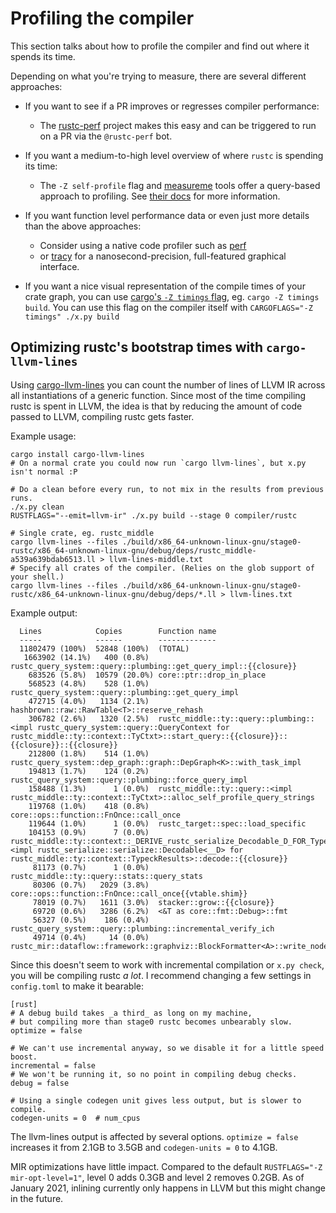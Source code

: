 # Profiling the compiler

This section talks about how to profile the compiler and find out where it spends its time.

Depending on what you're trying to measure, there are several different approaches:

- If you want to see if a PR improves or regresses compiler performance:
  - The [rustc-perf](https://github.com/rust-lang/rustc-perf) project makes this easy and can be triggered to run on a PR via the `@rustc-perf` bot.

- If you want a medium-to-high level overview of where `rustc` is spending its time:
  - The `-Z self-profile` flag and [measureme](https://github.com/rust-lang/measureme) tools offer a query-based approach to profiling.
    See [their docs](https://github.com/rust-lang/measureme/blob/master/summarize/Readme.md) for more information.

- If you want function level performance data or even just more details than the above approaches:
  - Consider using a native code profiler such as [perf](profiling/with_perf.html)
  - or [tracy](https://github.com/nagisa/rust_tracy_client) for a nanosecond-precision,
    full-featured graphical interface.

- If you want a nice visual representation of the compile times of your crate graph,
  you can use [cargo's `-Z timings` flag](https://doc.rust-lang.org/cargo/reference/unstable.html#timings),
  eg. `cargo -Z timings build`.
  You can use this flag on the compiler itself with `CARGOFLAGS="-Z timings" ./x.py build`

## Optimizing rustc's bootstrap times with `cargo-llvm-lines`

Using [cargo-llvm-lines](https://github.com/dtolnay/cargo-llvm-lines) you can count the
number of lines of LLVM IR across all instantiations of a generic function.
Since most of the time compiling rustc is spent in LLVM, the idea is that by
reducing the amount of code passed to LLVM, compiling rustc gets faster.

Example usage:
```
cargo install cargo-llvm-lines
# On a normal crate you could now run `cargo llvm-lines`, but x.py isn't normal :P

# Do a clean before every run, to not mix in the results from previous runs.
./x.py clean
RUSTFLAGS="--emit=llvm-ir" ./x.py build --stage 0 compiler/rustc

# Single crate, eg. rustc_middle
cargo llvm-lines --files ./build/x86_64-unknown-linux-gnu/stage0-rustc/x86_64-unknown-linux-gnu/debug/deps/rustc_middle-a539a639bdab6513.ll > llvm-lines-middle.txt
# Specify all crates of the compiler. (Relies on the glob support of your shell.)
cargo llvm-lines --files ./build/x86_64-unknown-linux-gnu/stage0-rustc/x86_64-unknown-linux-gnu/debug/deps/*.ll > llvm-lines.txt
```

Example output:
```
  Lines            Copies        Function name
  -----            ------        -------------
  11802479 (100%)  52848 (100%)  (TOTAL)
   1663902 (14.1%)   400 (0.8%)  rustc_query_system::query::plumbing::get_query_impl::{{closure}}
    683526 (5.8%)  10579 (20.0%) core::ptr::drop_in_place
    568523 (4.8%)    528 (1.0%)  rustc_query_system::query::plumbing::get_query_impl
    472715 (4.0%)   1134 (2.1%)  hashbrown::raw::RawTable<T>::reserve_rehash
    306782 (2.6%)   1320 (2.5%)  rustc_middle::ty::query::plumbing::<impl rustc_query_system::query::QueryContext for rustc_middle::ty::context::TyCtxt>::start_query::{{closure}}::{{closure}}::{{closure}}
    212800 (1.8%)    514 (1.0%)  rustc_query_system::dep_graph::graph::DepGraph<K>::with_task_impl
    194813 (1.7%)    124 (0.2%)  rustc_query_system::query::plumbing::force_query_impl
    158488 (1.3%)      1 (0.0%)  rustc_middle::ty::query::<impl rustc_middle::ty::context::TyCtxt>::alloc_self_profile_query_strings
    119768 (1.0%)    418 (0.8%)  core::ops::function::FnOnce::call_once
    119644 (1.0%)      1 (0.0%)  rustc_target::spec::load_specific
    104153 (0.9%)      7 (0.0%)  rustc_middle::ty::context::_DERIVE_rustc_serialize_Decodable_D_FOR_TypeckResults::<impl rustc_serialize::serialize::Decodable<__D> for rustc_middle::ty::context::TypeckResults>::decode::{{closure}}
     81173 (0.7%)      1 (0.0%)  rustc_middle::ty::query::stats::query_stats
     80306 (0.7%)   2029 (3.8%)  core::ops::function::FnOnce::call_once{{vtable.shim}}
     78019 (0.7%)   1611 (3.0%)  stacker::grow::{{closure}}
     69720 (0.6%)   3286 (6.2%)  <&T as core::fmt::Debug>::fmt
     56327 (0.5%)    186 (0.4%)  rustc_query_system::query::plumbing::incremental_verify_ich
     49714 (0.4%)     14 (0.0%)  rustc_mir::dataflow::framework::graphviz::BlockFormatter<A>::write_node_label
```

Since this doesn't seem to work with incremental compilation or `x.py check`,
you will be compiling rustc _a lot_.
I recommend changing a few settings in `config.toml` to make it bearable:
```
[rust]
# A debug build takes _a third_ as long on my machine,
# but compiling more than stage0 rustc becomes unbearably slow.
optimize = false

# We can't use incremental anyway, so we disable it for a little speed boost.
incremental = false
# We won't be running it, so no point in compiling debug checks.
debug = false

# Using a single codegen unit gives less output, but is slower to compile.
codegen-units = 0  # num_cpus
```

The llvm-lines output is affected by several options.
`optimize = false` increases it from 2.1GB to 3.5GB and `codegen-units = 0` to 4.1GB.

MIR optimizations have little impact. Compared to the default `RUSTFLAGS="-Z mir-opt-level=1"`,
level 0 adds 0.3GB and level 2 removes 0.2GB.
As of January 2021, inlining currently only happens in LLVM but this might change in the future.

